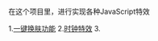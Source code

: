 #
在这个项目里，进行实现各种JavaScript特效
      
1.[一键换肤功能](https://github.com/suwu150/JavaScript-SpecialEffects/blob/master/src/001-changeSkin/index.html)
2.[时钟特效](https://github.com/suwu150/JavaScript-SpecialEffects)
3.[]()
